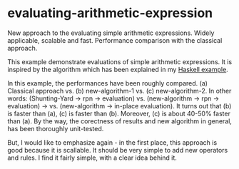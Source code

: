 # evaluating-arithmetic-expression
New approach to the evaluating simple arithmetic expressions. Widely applicable, scalable and fast. Performance comparison with the classical approach.

This example demonstrate evaluations of simple arithmetic expressions. It is inspired by the algorithm which has been explained in my <a href="https://github.com/sasamil/parsing-arithmetic-expression">Haskell example</a>. 

In this example, the performances have been roughly compared. (a) Classical approach vs. (b) new-algorithm-1 vs. (c) new-algorithm-2. In other words: (Shunting-Yard -> rpn -> evaluation) vs. (new-algorithm -> rpn -> evaluation) -> vs. (new-algorithm -> in-place evaluation). It turns out that (b) is faster than (a), (c) is faster than (b). Moreover, (c) is about 40-50% faster than (a). By the way, the corectness of results and new algorithm in general, has been thoroughly unit-tested.

But, I would like to emphasize again - in the first place, this approach is good because it is scallable. It should be very simple to add new operators and rules. I find it fairly simple, with a clear idea behind it.
